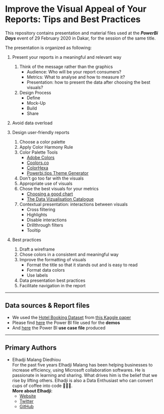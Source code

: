 # Improve the Visual Appeal of Your Reports: Tips and Best Practices

This repository contains presentation and material files used at the ***PowerBi Days*** event of 29 February 2020 in Dakar, for the session of the same title.

The presentation is organized as following:

1. Present your reports in a meaningful and relevant way  
    1. Think of the message rather than the graphics
        - Audience: Who will be your report consumers?
        - Metrics: What to analyse and how to measure it?
        - Presentation: how to present the data after choosing the best visuals?
    2. Design Process
        - Define
        - Mock-Up
        - Build
        - Share
2. Avoid data overload

3. Design user-friendly reports
   1. Choose a color palette
   2. Apply Color Harmony Rule
   3. Color Palette Tools
        - [Adobe Colors](https://color.adobe.com/)
        - [Coolors.co](https://coolors.co/)
        - [ColorHexa](https://www.colorhexa.com/)
        - [Powerbi.tips Theme Generator](https://themes.powerbi.tips/)
   4. Don't go too far with the visuals
   5. Appropriate use of visuals
   6. Chose the best visuals for your metrics
        - [Choosing a good chart](resources/choosing_a_good_chart2.pdf)
        - [The Data Vizualisation Catalogue](https://datavizcatalogue.com/)
   7. Contextual presentation: interactions between visuals
        - Cross filtering
        - Highlights
        - Disable interactions
        - Drillthrough filters
        - Tooltip

4. Best practices
   1. Draft a wireframe
   2. Chose colors in a consistent and meaningful way
   3. Improve the formatting of visuals
        - Format the title so that it stands out and is easy to read
        - Format data colors
        - Use labels
    1. Data presentation best practices
    2. Facilitate navigation in the report

---
## Data sources & Report files
* We used the [Hotel Booking Dataset] from [this Kaggle paper]
* Please find [here](Demos.pbix) the Power BI file used for the **demos**
* And [here](https://bit.ly/39ffiJR) the Power BI **use case file** produced

---
## Primary Authors
* Elhadji Malang Diedhiou  
  For the past five years Elhadji Malang has been helping businesses to increase efficiency, using Microsoft collaboration softwares.
He is passionate in learning and sharing. What drives him is the belief that we rise by lifting others.
Elhadji is also a Data Enthusiast who can convert cups of coffee into code 👩🏾‍💻.  
**More about Elhadji**:
  * [Website]
  * [Twitter]
  * [GitHub]


[Hotel Booking Dataset]: https://github.com/rfordatascience/tidytuesday/blob/master/data/2020/2020-02-11/hotels.csv
[this Kaggle paper]: https://www.kaggle.com/jessemostipak/hotel-booking-demand/metadata
[Website]: https://elhadjmalang.com
[GitHub]: https://github.com/supermalang
[Twitter]: https://twitter.com/supermalang_
